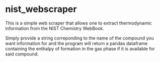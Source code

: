 # nist_webscraper
This is a simple web scraper that allows one to extract thermodynamic information from the NIST Chemistry WebBook.

Simply provide a string correponding to the name of the compound you want information for and the program will return a pandas dataframe containing the enthalpy of formation in the gas phase if it is available for said compound.
